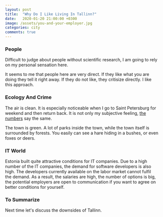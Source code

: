 ```yaml
---
layout: post
title:  "Why Do I Like Living In Tallinn?"
date:   2020-01-20 21:00:00 +0300
image: /assets/you-and-your-employer.jpg
categories: city
comments: true
---
```


### People

Difficult to judge about people without scientific research, I am going to rely on my personal sensation here.

It seems to me that people here are very direct. If they like what you are doing they tell it right away. If they do not like, they critisize directly. I like this approach.

### Ecology And Crime

The air is clean. It is especially noticeable when I go to Saint Petersburg for weekend and then return back. It is not only my subjective feeling, [the numbers](https://www.numbeo.com/pollution/compare_cities.jsp?country1=Estonia&country2=Russia&city1=Tallinn&city2=Saint+Petersburg) say the same.

The town is green. A lot of parks inside the town, while the town itself is surrounded by forests. You easily can see a hare hiding in a bushes, or even foxes or deers.

### IT World

Estonia built quite attractive conditions for IT companies. Due to a high number of the IT companies, the demand for software developers is also high. The developers currently available on the labor market cannot fulfil the demand. As a result, the salaries are high, the number of options is big, the potential employers are open to communication if you want to agree on better conditions for yourself.

### To Summarize

Next time let's discuss the downsides of Tallinn.
